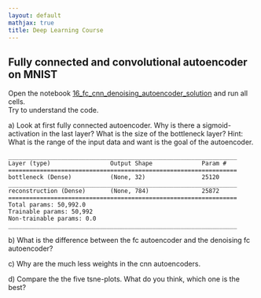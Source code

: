 ```yaml
---
layout: default
mathjax: true
title: Deep Learning Course 
---
```

## Fully connected and convolutional autoencoder on MNIST

Open the notebook [16_fc_cnn_denoising_autoencoder_solution](https://github.com/tensorchiefs/dl_course/blob/master/notebooks/16_fc_cnn_denoising_autoencoder_solution.ipynb) and run all cells.  
Try to understand the code.

a) Look at first fully connected autoencoder. Why is there a sigmoid-activation in the last layer? What is the size of the bottleneck layer?  Hint: What is the range of the input data and want is the goal of the autoencoder.
```
_________________________________________________________________
Layer (type)                 Output Shape              Param #   
=================================================================
bottleneck (Dense)           (None, 32)                25120     
_________________________________________________________________
reconstruction (Dense)       (None, 784)               25872     
=================================================================
Total params: 50,992.0
Trainable params: 50,992
Non-trainable params: 0.0
_________________________________________________________________
``` 

b) What is the difference between the fc autoencoder and the denoising fc autoencoder?

c) Why are the much less weights in the cnn autoencoders.

d) Compare the the five tsne-plots. What do you think, which one is the best?